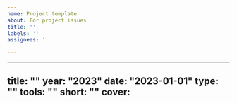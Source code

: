 ```yaml
---
name: Project template
about: For project issues
title: ''
labels: ''
assignees: ''

---
```


---
title: ""
year: "2023"
date: "2023-01-01"
type: ""
tools: ""
short: ""
cover:  
---
